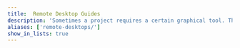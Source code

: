 ```yaml
---
title:  Remote Desktop Guides
description: 'Sometimes a project requires a certain graphical tool. Therefore, you may prefer to have a desktop environment for your Linode. The following guides detail how to run graphic tools and desktop environments on your Linode.'
aliases: ['remote-desktops/']
show_in_lists: true
---
```




